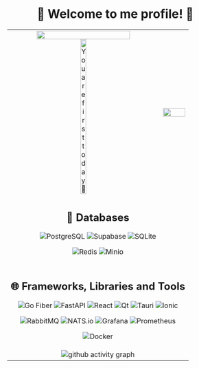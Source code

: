 <div align="center">
  <h1>🐸 Welcome to me profile! 🐸</h1>
</div>

<table>
  <tr>
    <td align="center">
      <img src="https://pixel-profile-ui.vercel.app/api/github-stats?username=kxrxh&include_all_commits=true&pixelate_avatar=true&theme=journey&theme=journey&color=%23ffffffFF" width="80%" height="auto">
      <br>
      <img src="https://count.getloli.com/get/@kxrxh?theme=rule34" width="20%" height="auto" alt="You are first today 👋"/>
    </td>
    <td align="center">
      <a href="https://spotify-github-profile.vercel.app/api/view?uid=wcg8zdnlk0f3sjo435oz8ufgu&redirect=true">
        <img src="https://spotify-github-profile.vercel.app/api/view?uid=wcg8zdnlk0f3sjo435oz8ufgu&cover_image=true&theme=default&show_offline=false&background_color=000000&interchange=false&bar_color=53b14f&bar_color_cover=true" width="100%" height="auto">
      </a>
    </td>
  </tr>
  <tr>
    <td align="center" colspan="2">
      <h2>💾 Databases</h2>
      <p align="center">
        <img src="https://img.shields.io/badge/PostgreSQL-000000?style=for-the-badge&logo=postgresql&logoColor=396c94" alt="PostgreSQL">
        <img src="https://img.shields.io/badge/Supabase-000000?style=for-the-badge&logo=supabase&logoColor=37996b" alt="Supabase">
        <img src="https://img.shields.io/badge/SQLite-000000?style=for-the-badge&logo=sqlite&logoColor=46a4dd" alt="SQLite">
      </p>
      <p align="center">
        <img src="https://img.shields.io/badge/Redis-000000?style=for-the-badge&logo=redis&logoColor=d9281a" alt="Redis">
        <img src="https://img.shields.io/badge/Minio-000000?style=for-the-badge&logo=minio&logoColor=c72c48" alt="Minio">
      </p>
    </td>
  </tr>
  <tr>
    <td align="center" colspan="2">
      <h2>🌐 Frameworks, Libraries and Tools</h2>
      <p align="center">
        <img src="https://img.shields.io/badge/Go Fiber-000000?style=for-the-badge&logo=go&logoColor=5dc9e2" alt="Go Fiber">
        <img src="https://img.shields.io/badge/FastAPI-000000?style=for-the-badge&logo=fastapi&logoColor=009485" alt="FastAPI">
        <img src="https://img.shields.io/badge/React-000000?style=for-the-badge&logo=react&logoColor=61dafb" alt="React">
        <img src="https://img.shields.io/badge/Qt-000000?style=for-the-badge&logo=qt&logoColor=41CD52" alt="Qt">
        <img src="https://img.shields.io/badge/Tauri-000000?style=for-the-badge&logo=tauri&logoColor=white" alt="Tauri">
        <img src="https://img.shields.io/badge/Ionic-000000?style=for-the-badge&logo=ionic&logoColor=white" alt="Ionic">
      </p>
      <p align="center">
        <img src="https://img.shields.io/badge/RabbitMQ-000000?style=for-the-badge&logo=rabbitmq&logoColor=f60" alt="RabbitMQ">
        <img src="https://img.shields.io/badge/NATS.io-000000?style=for-the-badge&logo=nats&logoColor=f60" alt="NATS.io">
        <img src="https://img.shields.io/badge/Grafana-000000?style=for-the-badge&logo=grafana&logoColor=ffa500" alt="Grafana">
        <img src="https://img.shields.io/badge/Prometheus-000000?style=for-the-badge&logo=prometheus&logoColor=e6522c" alt="Prometheus">
      </p>
      <p align="center">
        <img src="https://img.shields.io/badge/Docker-000000?style=for-the-badge&logo=docker&logoColor=008ddf" alt="Docker">
      </p>
    </td>
  </tr>
<tr>
  <td align="center" colspan="2">
    <img src="https://github-readme-activity-graph.vercel.app/graph?username=kxrxh&bg_color=000000&color=ffffff&line=deddda&point=f6f5f4&area=true&hide_border=true" alt="github activity graph">
  </td>
</table>



